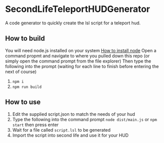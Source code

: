 # SecondLifeTeleportHUDGenerator

A code generator to quickly create the lsl script for a teleport hud.

## How to build

You will need node.js installed on your system
[How to install node](https://nodejs.dev/learn/how-to-install-nodejs)
Open a command propmt and navigate to where you pulled down this repo (or simply open the command prompt from the file explorer)
Then type the following into the prompt (waiting for each line to finish before entering the next of course)

1. `npm i`
2. `npm run build`

## How to use

1. Edit the supplied script.json to match the needs of your hud
2. Type the following into the command prompt `node dist/main.js` or `npm start` then press enter
3. Wait for a file called `script.lsl` to be generated
4. Import the script into second life and use it for your HUD
